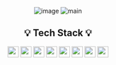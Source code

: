 <div align="center">

![image](https://github.com/user-attachments/assets/fb4ccb6b-62a5-480f-a786-c460ee305537)
![main](https://github.com/user-attachments/assets/3dbe0b26-5bda-427c-926e-7c38f7883f71)

## 💡 Tech Stack 💡
<img height="25px" src="https://ziadoua.github.io/m3-Markdown-Badges/badges/Python/python3.svg">

<img height="25px" src="https://ziadoua.github.io/m3-Markdown-Badges/badges/Django/django3.svg">
<img height="25px" src="https://ziadoua.github.io/m3-Markdown-Badges/badges/Docker/docker2.svg">
<img height="25px" src="https://ziadoua.github.io/m3-Markdown-Badges/badges/Git/git3.svg">
<img height="25px" src="https://ziadoua.github.io/m3-Markdown-Badges/badges/HTML/html2.svg">
<img height="25px" src="https://ziadoua.github.io/m3-Markdown-Badges/badges/CSS/css3.svg">
<img height="25px" src="https://ziadoua.github.io/m3-Markdown-Badges/badges/Vue/vue2.svg">
<img height="25px" src="https://ziadoua.github.io/m3-Markdown-Badges/badges/MySQL/mysql2.svg">

</div>




